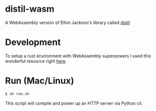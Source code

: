 # distil-wasm
A WebAssembly version of Elliot Jackson's library called [distil](https://github.com/elliotekj/distil)

# Development


To setup a rust environment with WebAssembly superpowers I used this wonderful resource right [here](https://rust-lang-nursery.github.io/rust-wasm/setup.html).

# Run (Mac/Linux)

```bash
$ sh run.sh
```

This script will compile and power up an HTTP server via Python cli.


